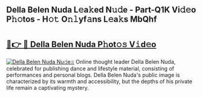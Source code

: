 ## Della Belen Nuda L𝚎a𝚔ed N𝚞𝚍e - Part-Q1K Vi𝚍𝚎o P𝚑𝚘tos - H𝚘𝚝 O𝚗𝚕yf𝚊ns L𝚎a𝚔s MbQhf

# <h2><a href="http://kf1p1qu.oniu.top/?m=Della+Belen+Nuda">🔗👉 🔴 Della Belen Nuda P𝚑ot𝚘𝚜 V𝚒d𝚎o</a></h2>

[![Della Belen Nuda Nu𝚍e𝚜](https://i.imgur.com/0qMVB7G.gif)](http://kf1p1qu.oniu.top/?m=Della+Belen+Nuda)
Online thought leader Della Belen Nuda, celebrated for publishing dance and lifestyle material, consisting of performances and personal blogs. Della Belen Nuda's public image is characterized by its warmth and accessibility, but the depths of his private life remain a captivating mystery.  
